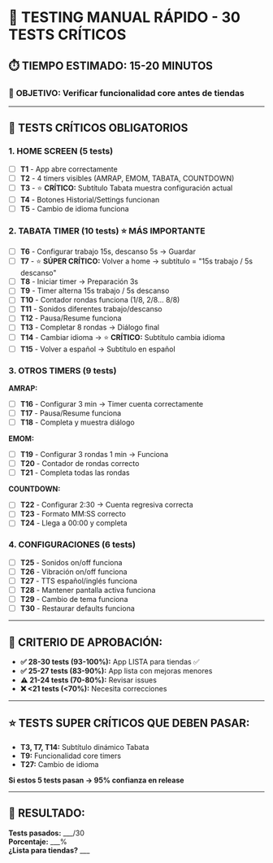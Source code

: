 # 🚀 TESTING MANUAL RÁPIDO - 30 TESTS CRÍTICOS

## ⏱️ **TIEMPO ESTIMADO: 15-20 MINUTOS**

### 🎯 **OBJETIVO:** Verificar funcionalidad core antes de tiendas

---

## 📱 **TESTS CRÍTICOS OBLIGATORIOS**

### **1. HOME SCREEN (5 tests)**
- [ ] **T1** - App abre correctamente
- [ ] **T2** - 4 timers visibles (AMRAP, EMOM, TABATA, COUNTDOWN)  
- [ ] **T3** - ⭐ **CRÍTICO:** Subtítulo Tabata muestra configuración actual
- [ ] **T4** - Botones Historial/Settings funcionan
- [ ] **T5** - Cambio de idioma funciona

### **2. TABATA TIMER (10 tests) ⭐ MÁS IMPORTANTE**
- [ ] **T6** - Configurar trabajo 15s, descanso 5s → Guardar
- [ ] **T7** - ⭐ **SÚPER CRÍTICO:** Volver a home → subtítulo = "15s trabajo / 5s descanso"
- [ ] **T8** - Iniciar timer → Preparación 3s
- [ ] **T9** - Timer alterna 15s trabajo / 5s descanso
- [ ] **T10** - Contador rondas funciona (1/8, 2/8... 8/8)
- [ ] **T11** - Sonidos diferentes trabajo/descanso
- [ ] **T12** - Pausa/Resume funciona
- [ ] **T13** - Completar 8 rondas → Diálogo final
- [ ] **T14** - Cambiar idioma → ⭐ **CRÍTICO:** Subtítulo cambia idioma
- [ ] **T15** - Volver a español → Subtítulo en español

### **3. OTROS TIMERS (9 tests)**

**AMRAP:**
- [ ] **T16** - Configurar 3 min → Timer cuenta correctamente
- [ ] **T17** - Pausa/Resume funciona
- [ ] **T18** - Completa y muestra diálogo

**EMOM:**
- [ ] **T19** - Configurar 3 rondas 1 min → Funciona
- [ ] **T20** - Contador de rondas correcto  
- [ ] **T21** - Completa todas las rondas

**COUNTDOWN:**
- [ ] **T22** - Configurar 2:30 → Cuenta regresiva correcta
- [ ] **T23** - Formato MM:SS correcto
- [ ] **T24** - Llega a 00:00 y completa

### **4. CONFIGURACIONES (6 tests)**
- [ ] **T25** - Sonidos on/off funciona
- [ ] **T26** - Vibración on/off funciona
- [ ] **T27** - TTS español/inglés funciona
- [ ] **T28** - Mantener pantalla activa funciona
- [ ] **T29** - Cambio de tema funciona
- [ ] **T30** - Restaurar defaults funciona

---

## 🎯 **CRITERIO DE APROBACIÓN:**

- **✅ 28-30 tests (93-100%):** App LISTA para tiendas ✅
- **✅ 25-27 tests (83-90%):** App lista con mejoras menores
- **⚠️ 21-24 tests (70-80%):** Revisar issues
- **❌ <21 tests (<70%):** Necesita correcciones

---

## ⭐ **TESTS SUPER CRÍTICOS QUE DEBEN PASAR:**
- **T3, T7, T14:** Subtítulo dinámico Tabata
- **T9:** Funcionalidad core timers
- **T27:** Cambio de idioma

**Si estos 5 tests pasan → 95% confianza en release**

---

## 📝 **RESULTADO:**
**Tests pasados:** ___/30  
**Porcentaje:** ___%  
**¿Lista para tiendas?** ___
